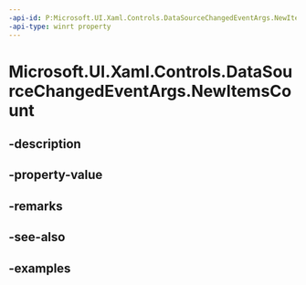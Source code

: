 ```yaml
---
-api-id: P:Microsoft.UI.Xaml.Controls.DataSourceChangedEventArgs.NewItemsCount
-api-type: winrt property
---
```


<!-- Property syntax.
public int NewItemsCount { get; }
-->

# Microsoft.UI.Xaml.Controls.DataSourceChangedEventArgs.NewItemsCount

## -description

## -property-value

## -remarks

## -see-also

## -examples

